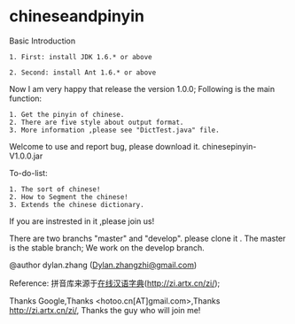 chineseandpinyin
================

Basic Introduction

	1. First: install JDK 1.6.* or above
	
	2. Second: install Ant 1.6.* or above

Now I am very happy that release the version 1.0.0; Following is the main function:

	1. Get the pinyin of chinese.
	2. There are five style about output format.
	3. More information ,please see "DictTest.java" file.

Welcome to use and report bug, please download it. chinesepinyin-V1.0.0.jar
	
To-do-list:

	1. The sort of chinese!
	2. How to Segment the chinese!
	3. Extends the chinese dictionary.

If you are instrested in it ,please join us!

There are two branchs "master" and "develop". please clone it .
The master is the stable branch; 
We work on the develop branch. 

@author dylan.zhang (Dylan.zhangzhi@gmail.com)

Reference:
拼音库来源于[在线汉语字典](http://zi.artx.cn/zi/)(http://zi.artx.cn/zi/);

Thanks Google,Thanks <hotoo.cn[AT]gmail.com>,Thanks http://zi.artx.cn/zi/, Thanks the guy who will join me!
